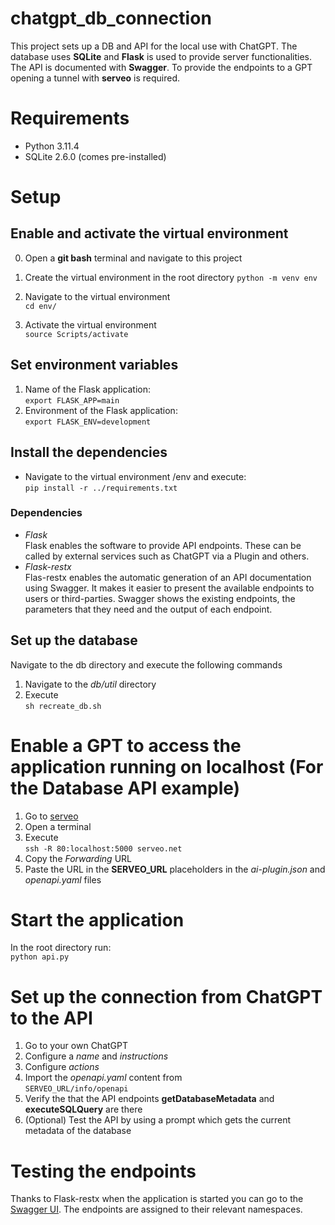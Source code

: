 # chatgpt_db_connection 
This project sets up a DB and API for the local use with ChatGPT. The database uses **SQLite** and **Flask** is used to provide server functionalities. The API is documented with **Swagger**. To provide the endpoints to a GPT opening a tunnel with **serveo** is required.

# Requirements
- Python 3.11.4
- SQLite 2.6.0 (comes pre-installed)

# Setup

## Enable and activate the virtual environment 

0. Open a **git bash** terminal and navigate to this project  

1. Create the virtual environment in the root directory 
`python -m venv env`

2. Navigate to the virtual environment  
`cd env/`  

3. Activate the virtual environment  
`source Scripts/activate`

## Set environment variables  
1. Name of the Flask application:  
`export FLASK_APP=main`  
2. Environment of the Flask application:  
`export FLASK_ENV=development`


## Install the dependencies
- Navigate to the virtual environment /env and execute:  
`pip install -r ../requirements.txt`  

### Dependencies  
- _Flask_  
Flask enables the software to provide API endpoints. These can be called by external services such as ChatGPT via a Plugin and others.
- _Flask-restx_  
Flas-restx enables the automatic generation of an API documentation using Swagger. It makes it easier to present the available endpoints to users or third-parties. Swagger shows the existing endpoints, the parameters that they need and the output of each endpoint.

## Set up the database  
Navigate to the db directory and execute the following commands
1. Navigate to the _db/util_ directory  
2. Execute  
`sh recreate_db.sh`

# Enable a GPT to access the application running on localhost (For the Database API example)  
1. Go to [serveo](https://serveo.net/)
2. Open a terminal
3. Execute   
`ssh -R 80:localhost:5000 serveo.net`
4. Copy the _Forwarding_ URL
5. Paste the URL in the **SERVEO_URL** placeholders in the _ai-plugin.json_ and _openapi.yaml_ files

# Start the application
In the root directory run:  
`python api.py`

# Set up the connection from ChatGPT to the API
1. Go to your own ChatGPT
2. Configure a _name_ and _instructions_
3. Configure _actions_
4. Import the _openapi.yaml_ content from  
`SERVEO_URL/info/openapi`
5. Verify the that the API endpoints **getDatabaseMetadata** and **executeSQLQuery** are there
6. (Optional) Test the API by using a prompt which gets the current metadata of the database

# Testing the endpoints
Thanks to Flask-restx when the application is started you can go to the [Swagger UI](http://127.0.0.1:5000/). The endpoints are assigned to their relevant namespaces. 